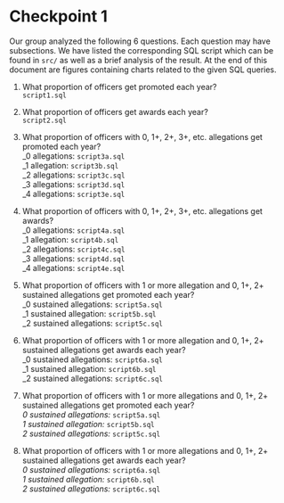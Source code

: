 # Checkpoint 1
Our group analyzed the following 6 questions. Each question may have subsections. We have listed the corresponding SQL script which can be found in `src/` as well as a brief analysis of the result. At the end of this document are figures containing charts related to the given SQL queries.

1. What proportion of officers get promoted each year?  
`script1.sql`

2. What proportion of officers get awards each year?  
`script2.sql`

3. What proportion of officers with 0, 1+, 2+, 3+, etc. allegations get promoted each year?  
_0 allegations: `script3a.sql`  
_1 allegation: `script3b.sql`  
_2 allegations: `script3c.sql`  
_3 allegations: `script3d.sql`  
_4 allegations: `script3e.sql`  

4. What proportion of officers with 0, 1+, 2+, 3+, etc. allegations get awards?  
_0 allegations: `script4a.sql`  
_1 allegation: `script4b.sql`  
_2 allegations: `script4c.sql`  
_3 allegations: `script4d.sql`  
_4 allegations: `script4e.sql`  

5. What proportion of officers with 1 or more allegation and 0, 1+, 2+ sustained allegations get promoted each year?  
_0 sustained allegations: `script5a.sql`  
_1 sustained allegation: `script5b.sql`  
_2 sustained allegations: `script5c.sql`  

6. What proportion of officers with 1 or more allegation and 0, 1+, 2+ sustained allegations get awards each year?  
_0 sustained allegations: `script6a.sql`  
_1 sustained allegation: `script6b.sql`  
_2 sustained allegations: `script6c.sql`  

5. What proportion of officers with 1 or more allegations and 0, 1+, 2+ sustained allegations get promoted each year?  
_0 sustained allegations:_ `script5a.sql`  
_1 sustained allegation:_ `script5b.sql`  
_2 sustained allegations:_ `script5c.sql`  

6. What proportion of officers with 1 or more allegations and 0, 1+, 2+ sustained allegations get awards each year?  
_0 sustained allegations:_ `script6a.sql`  
_1 sustained allegation:_ `script6b.sql`  
_2 sustained allegations:_ `script6c.sql`  
